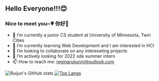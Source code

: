 ## Hello Everyone!!!😊
### Nice to meet you~💗 你好👋

- 🔭 I’m currently a junior CS student at University of Minnesota, Twin Cities 
- 🌱 I’m currently learning Web Development and I am interested in HCI
- 👯 I’m looking to collaborate on any intereseting projects 
- 🤔 I’m actively looking for 2022 sde summer intern 
- 📫 How to reach me: reginaruijunni@outlook.com

![Ruijun's GitHub stats](https://github-readme-stats.vercel.app/api?username=reginanee&show_icons=true&theme=radical)
[![Top Langs](https://github-readme-stats.vercel.app/api/top-langs/?username=reginanee&layout=compact&count_private=true&theme=radical)](https://github.com/anuraghazra/github-readme-stats)
